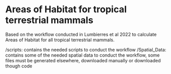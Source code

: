 # Areas of Habitat for tropical terrestrial mammals

Based on the workflow conducted in Lumbierres et al 2022 to calculate Areas of Habitat for all tropical terrestrial mammals.

/scripts: contains the needed scripts to conduct the workflow
/Spatial_Data: contains some of the needed spatial data to conduct the workflow, some files must be generated elsewhere, downloaded manually or downloaded though code
